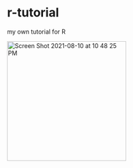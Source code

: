 
# r-tutorial
my own tutorial for R 

<img width="279" alt="Screen Shot 2021-08-10 at 10 48 25 PM" src="https://user-images.githubusercontent.com/21968222/128878699-ac859aa1-92bc-48c4-a265-5dda08122fdb.png">
